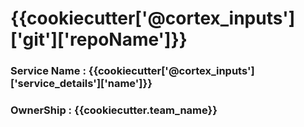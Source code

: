 # {{cookiecutter['@cortex_inputs']['git']['repoName']}}

### Service Name : {{cookiecutter['@cortex_inputs']['service_details']['name']}}

### OwnerShip : {{cookiecutter.team_name}}